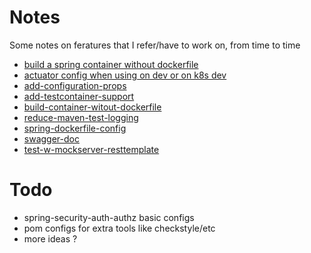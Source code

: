 # Notes

Some notes on feratures that I refer/have to work on, from time to time

<!-- TOC -->
* [build a spring container without dockerfile](build-container-witout-dockerfile.md)
* [actuator config when using on dev or on k8s dev](actuator-on-dev-k8s.md)
* [add-configuration-props](add-configuration-props.md)
* [add-testcontainer-support](add-testcontainer-support.md)
* [build-container-witout-dockerfile](build-container-witout-dockerfile.md)
* [reduce-maven-test-logging](reduce-maven-test-logging.md)
* [spring-dockerfile-config](spring-dockerfile-config.md)
* [swagger-doc](swagger-doc.md)
* [test-w-mockserver-resttemplate](test-w-mockserver-resttemplate.md)
<!-- TOC -->
# Todo
- spring-security-auth-authz basic configs
- pom configs for extra tools like checkstyle/etc
- more ideas ?